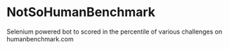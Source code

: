 # NotSoHumanBenchmark
Selenium powered bot to scored in the percentile of various challenges on humanbenchmark.com
